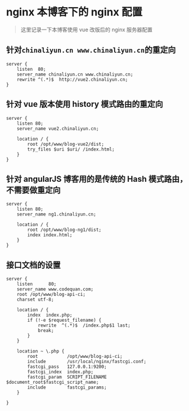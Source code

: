# nginx 本博客下的 nginx 配置

> 这里记录一下本博客使用 vue 改版后的 nginx 服务器配置

## 针对`chinaliyun.cn www.chinaliyun.cn`的重定向

```
server {
    listen  80;
    server_name chinaliyun.cn www.chinaliyun.cn;
    rewrite ^(.*)$  http://vue2.chinaliyun.cn;
}
```

## 针对 vue 版本使用 history 模式路由的重定向

```
server {
    listen 80;
    server_name vue2.chinaliyun.cn;

    location / {
        root /opt/www/blog-vue2/dist;
        try_files $uri $uri/ /index.html;
    }
}
```

## 针对 angularJS 博客用的是传统的 Hash 模式路由，不需要做重定向

```
server {
    listen 80;
    server_name ng1.chinaliyun.cn;

    location / {
        root /opt/www/blog-ng1/dist;
        index index.html;
    }
}
```

## 接口文档的设置

```
server {
    listen      80;
    server_name www.codequan.com;
    root /opt/www/blog-api-ci;
    charset utf-8;

    location / {
        index  index.php;
        if (!-e $request_filename) {
            rewrite  ^(.*)$  /index.php$1 last;
            break;
        }
    }

    location ~ \.php {
        root           /opt/www/blog-api-ci;
        include        /usr/local/nginx/fastcgi.conf;
        fastcgi_pass   127.0.0.1:9200;
        fastcgi_index  index.php;
        fastcgi_param  SCRIPT_FILENAME $document_root$fastcgi_script_name;
        include        fastcgi_params;
    }

}
```
